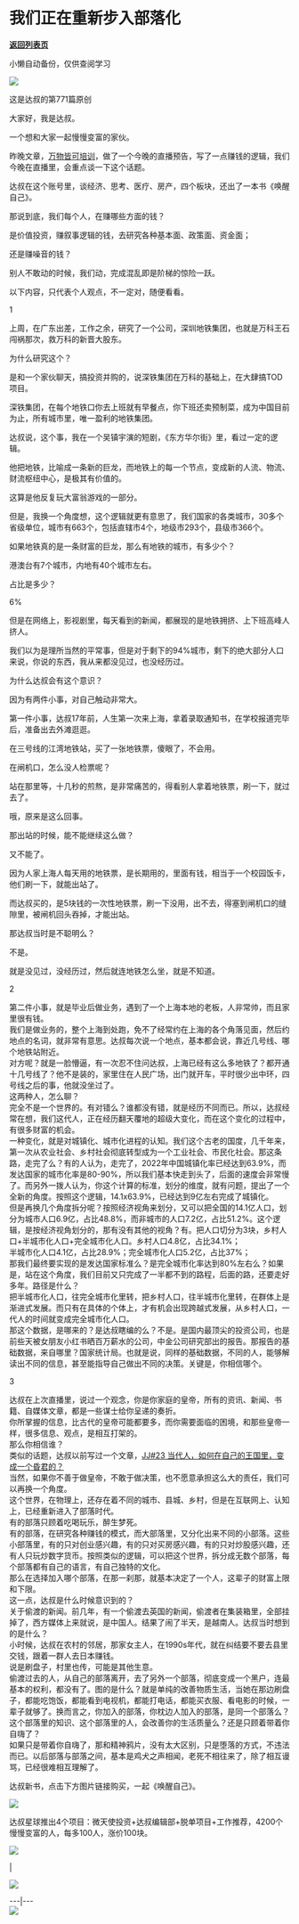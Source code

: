 # 我们正在重新步入部落化

[**返回列表页**](/gzh/达叔天演论)

小懒自动备份，仅供查阅学习

![](https://mmbiz.qpic.cn/mmbiz_png/7jriahnMs10LZ2ogDTFtMQZnTdcuGiaMUMibDBgE2tztbNrFgPOOlcw8OywDMvswLUTPaKwTPUmT4jJUD2UQaXuqw/640?wx_fmt=png)

这是达叔的第771篇原创

大家好，我是达叔。

一个想和大家一起慢慢变富的家伙。

昨晚文章，[万物皆可培训](http://mp.weixin.qq.com/s?__biz=MzA3MDQxNTg1MQ==&mid=2247493255&idx=1&sn=ae4f3e57f1982a5506d43cc990979f3a&chksm=9f3f8203a8480b15bbcfbbfcafc0acba8a4199ed4537a4d6c0fe11298cd024bc4ef95533e238&scene=21#wechat_redirect)，做了一个今晚的直播预告，写了一点赚钱的逻辑，我们今晚在直播里，会重点谈一下这个话题。

达叔在这个账号里，谈经济、思考、医疗、房产，四个板块，还出了一本书《唤醒自己》。  

那说到底，我们每个人，在赚哪些方面的钱？

是价值投资，赚叙事逻辑的钱，去研究各种基本面、政策面、资金面；

还是赚噪音的钱？

别人不敢动的时候，我们动，完成混乱即是阶梯的惊险一跃。  

以下内容，只代表个人观点，不一定对，随便看看。

  

1

  

上周，在广东出差，工作之余，研究了一个公司，深圳地铁集团，也就是万科王石闯祸那次，救万科的新晋大股东。  

为什么研究这个？  

是和一个家伙聊天，搞投资并购的，说深铁集团在万科的基础上，在大肆搞TOD项目。

深铁集团，在每个地铁口你去上班就有早餐点，你下班还卖预制菜，成为中国目前为止，所有城市里，唯一盈利的地铁集团。  

达叔说，这个事，我在一个吴镇宇演的短剧，《东方华尔街》里，看过一定的逻辑。

他把地铁，比喻成一条新的巨龙，而地铁上的每一个节点，变成新的人流、物流、财流枢纽中心，是极其有价值的。

这算是他反复玩大富翁游戏的一部分。  

但是，我换一个角度想，这个逻辑就更有意思了，我们国家的各类城市，30多个省级单位，城市有663个，包括直辖市4个，地级市293个，县级市366个。  

如果地铁真的是一条财富的巨龙，那么有地铁的城市，有多少个？

港澳台有7个城市，内地有40个城市左右。  

占比是多少？  

6%  

但是在网络上，影视剧里，每天看到的新闻，都展现的是地铁拥挤、上下班高峰人挤人。  

我们以为是理所当然的平常事，但是对于剩下的94%城市，剩下的绝大部分人口来说，你说的东西，我从来都没见过，也没经历过。  

为什么达叔会有这个意识？  

因为有两件小事，对自己触动非常大。  

第一件小事，达叔17年前，人生第一次来上海，拿着录取通知书，在学校报道完毕后，准备出去外滩逛逛。

在三号线的江湾地铁站，买了一张地铁票，傻眼了，不会用。  

在闸机口，怎么没人检票呢？  

站在那里等，十几秒的煎熬，是非常痛苦的，得看别人拿着地铁票，刷一下，就过去了。  

哦，原来是这么回事。  

那出站的时候，能不能继续这么做？  

又不能了。

因为人家上海人每天用的地铁票，是长期用的，里面有钱，相当于一个校园饭卡，他们刷一下，就能出站了。

而达叔买的，是5块钱的一次性地铁票，刷一下没用，出不去，得塞到闸机口的缝隙里，被闸机回头吞掉，才能出站。

那达叔当时是不聪明么？

不是。

就是没见过，没经历过，然后就连地铁怎么坐，就是不知道。  

  

2

  

第二件小事，就是毕业后做业务，遇到了一个上海本地的老板，人非常帅，而且家里很有钱。  
我们是做业务的，整个上海到处跑，免不了经常约在上海的各个角落见面，然后约地点的名词，就非常有意思。达叔每次说一个地点，基本都会说，靠近几号线、哪个地铁站附近。  
对方呢？就是一脸懵逼，有一次忍不住问达叔，上海已经有这么多地铁了？都开通十几号线了？他不是装的，家里住在人民广场，出门就开车，平时很少出中环，四号线之后的事，他就没坐过了。  
这两种人，怎么聊？  
完全不是一个世界的。有对错么？谁都没有错，就是经历不同而已。所以，达叔经常在想，我们这代人，正在经历翻天覆地的超级大变化，而在这个变化的过程中，有很多财富的机会。  
一种变化，就是对城镇化、城市化进程的认知。我们这个古老的国度，几千年来，第一次从农业社会、乡村社会彻底转型成为一个工业社会、市民化社会。那这条路，走完了么？有的人认为，走完了，2022年中国城镇化率已经达到63.9%，而发达国家的城市化率是80-90%，所以我们基本快走到头了，后面的速度会非常慢了。而另外一拨人认为，你这个计算的标准，划分的维度，就有问题，提出了一个全新的角度。按照这个逻辑，14.1x63.9%，已经达到9亿左右完成了城镇化。  
但是再换几个角度拆分呢？按照经济视角来划分，又可以把全国的14.1亿人口，划分为城市人口6.9亿，占比48.8%，而非城市的人口7.2亿，占比51.2%。这个逻辑，是按经济视角划分的，那有没有其他的视角？有。把人口切分为3块，乡村人口+半城市化人口+完全城市化人口。乡村人口4.8亿，占比34.1%；  
半城市化人口4.1亿，占比28.9%；完全城市化人口5.2亿，占比37%；  
那我们最终要实现的是发达国家标准么？是完全城市化率达到80%左右么？如果是，站在这个角度，我们目前又只完成了一半都不到的路程，后面的路，还要走好多年。路径是什么？  
把半城市化人口，往完全城市化里转，把乡村人口，往半城市化里转，在群体上是渐进式发展。而只有在具体的个体上，才有机会出现跨越式发展，从乡村人口，一代人的时间就变成完全城市化人口。  
那这个数据，是哪来的？是达叔瞎编的么？不是。是国内最顶尖的投资公司，也是前些天被女朋友小红书晒百万薪水的公司，中金公司研究部出的报告。那报告的基础数据，来自哪里？国家统计局。也就是说，同样的基础数据，不同的人，能够解读出不同的信息，甚至能指导自己做出不同的决策。关键是，你相信哪个。  
  

3

  

达叔在上次直播里，说过一个观念，你是你家庭的皇帝，所有的资讯、新闻、书籍、自媒体文章，都是一些谋士给你呈递的奏折。  
你所掌握的信息，比古代的皇帝可能都要多，而你需要面临的困境，和那些皇帝一样，很多信息、观点，是相互打架的。  
那么你相信谁？  
类似的话题，达叔以前写过一个文章，[JJ#23
当代人，如何在自己的王国里，变成一个昏君的？](http://mp.weixin.qq.com/s?__biz=MzA3MDQxNTg1MQ==&mid=2247485700&idx=1&sn=d4829492411c234b630922c060fd1302&chksm=9f3c6d80a84be4967c97e712cd9538da2cecdb1ac361b29d5b478dbbd62351f7ef11941af80f&scene=21#wechat_redirect)  
当然，如果你不善于做皇帝，不敢于做决策，也不愿意承担这么大的责任，我们可以再换一个角度。  
这个世界，在物理上，还存在着不同的城市、县城、乡村，但是在互联网上、认知上，已经重新进入了部落时代。  
有的部落只顾着吃喝玩乐，醉生梦死。  
有的部落，在研究各种赚钱的模式，而大部落里，又分化出来不同的小部落。这些小部落里，有的只对创业感兴趣，有的只对买房感兴趣，有的只对炒股感兴趣，还有人只玩炒数字货币。按照类似的逻辑，可以把这个世界，拆分成无数个部落，每个部落都有自己的语言，有自己独特的文化。  
那么在选择加入哪个部落，在那一刹那，就基本决定了一个人，这辈子的财富上限和下限。  
这一点，达叔是什么时候意识到的？  
关于偷渡的新闻。前几年，有一个偷渡去英国的新闻，偷渡者在集装箱里，全部挂掉了，西方媒体上来就说，是中国人。结果了闹了半天，是越南人。达叔当时想到的是什么？  
小时候，达叔在农村的邻居，那家女主人，在1990s年代，就在纠结要不要去县里交钱，跟着一群人去日本赚钱。  
说是刷盘子，村里也传，可能是其他生意。  
偷渡过去的人，从自己的部落离开，去了另外一个部落，彻底变成一个黑户，连最基本的权利，都没有了。图的是什么？就是单纯的改善物质生活，当她在那边刷盘子，都能吃饱饭，都能看到电视机，都能打电话，都能买衣服、看电影的时候，一辈子就够了。换而言之，你加入的部落，你枕边人加入的部落，是同一个部落么？这个部落里的知识、这个部落里的人，会改善你的生活质量么？还是只顾着带着你自嗨了？  
如果只是带着你自嗨了，那和精神鸦片，没有太大区别，只是堕落的方式，不违法而已。以后部落与部落之间，基本是鸡犬之声相闻，老死不相往来了，除了相互谩骂，已经很难相互理解了。  

达叔新书，点击下方图片链接购买，一起《唤醒自己》。  

  

![](https://mmbiz.qpic.cn/mmbiz_jpg/7jriahnMs10L0ibJpHiaxzlP2YRuxiadjBiad2DibibKCcavpjUfAkYJ6Cmo7yruddKkAialciacLXG5vxJRh506AeeAH0g/640?wx_fmt=jpeg&wxfrom;=5&wx;_lazy=1&wx;_co=1)

达叔星球推出4个项目：微天使投资+达叔编辑部+脱单项目+工作推荐，4200个慢慢变富的人，每多100人，涨价100块。

![](https://mmbiz.qpic.cn/mmbiz_png/7jriahnMs10LD2GPukTxiahFI6oM4lNDvKduqV0kwaJk5SqIuadNl7VvBibLD6mVAGrWR0AeZxxR7AvoQ2UzHXBEg/640?wx_fmt=png)

  

|

![](https://mmbiz.qpic.cn/mmbiz_jpg/7jriahnMs10LD2GPukTxiahFI6oM4lNDvKGKEmMhN7fZtl6NRhbkf2Vn8krZEPbFtbNpwcFRROweibXgaVcKhxazQ/640?wx_fmt=jpeg)  
  
---|---  
[![](https://mmbiz.qpic.cn/mmbiz_jpg/7jriahnMs10LcEot1GkBPa7BXh0V8jDZeAVTtIvX8nhP84UCW4F6dTgCXjpwDo4sjSSTUJjL3KAxh0nnfNFH8wA/640?wx_fmt=jpeg)](http://mp.weixin.qq.com/s?__biz=MzA3MDQxNTg1MQ==&mid=2247490853&idx=2&sn=154cb011c0644c5d4c45f0f9c70f55dc&chksm=9f3c79a1a84bf0b761f7812cd8b0b3b525a3441beb1c132305f5f68f058a5efb0005b0a08c27&scene=21#wechat_redirect)

